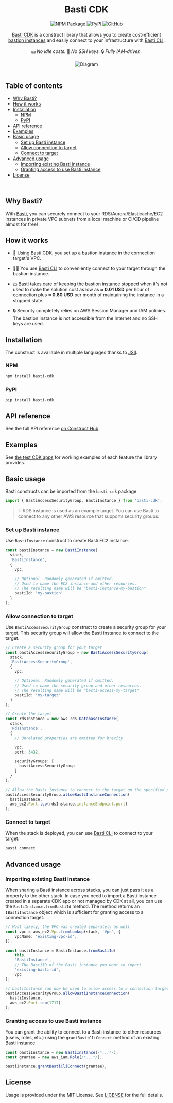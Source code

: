 <h1 align="center">Basti CDK</h1>

<div align="center">
  <a href="https://www.npmjs.com/package/basti-cdk">
    <img alt="NPM Package" src="https://img.shields.io/npm/v/basti-cdk?color=green">
  </a>
  <a href="https://pypi.org/project/basti-cdk">
    <img alt="PyPI" src="https://img.shields.io/pypi/v/basti-cdk?color=blue">
  </a>
  <a href="https://github.com/basti-app/basti/blob/main/packages/basti-cdk/LICENSE">
    <img alt="GitHub" src="https://img.shields.io/github/license/basti-app/basti">
  </a>
</div>

<br/>

<div align="center">
  <a href="https://github.com/basti-app/basti/tree/main/packages/basti-cdk">Basti CDK</a> is a construct library that allows you to create cost-efficient <a href="https://en.wikipedia.org/wiki/Bastion_host">bastion instances</a> and easily connect to your infrastructure with <a href="https://github.com/basti-app/basti">Basti CLI</a>.
  <br/>
  <br/>
  💵 <em>No idle costs.</em>  🔑 <em>No SSH keys.</em> 🔒 <em>Fully IAM-driven.</em>
</div>

<br/>

<div align="center">
  <img alt="Diagram" src="https://github.com/basti-app/basti/assets/45905756/1fa0762e-d6a1-4449-9e83-da87b53c3604">
</div>

<br/>

<!-- The following toc is generated with the Markdown All in One VSCode extension (https://marketplace.visualstudio.com/items?itemName=yzhang.markdown-all-in-one) -->
<!-- omit from toc -->
## Table of contents
- [Why Basti?](#why-basti)
- [How it works](#how-it-works)
- [Installation](#installation)
  - [NPM](#npm)
  - [PyPI](#pypi)
- [API reference](#api-reference)
- [Examples](#examples)
- [Basic usage](#basic-usage)
  - [Set up Basti instance](#set-up-basti-instance)
  - [Allow connection to target](#allow-connection-to-target)
  - [Connect to target](#connect-to-target)
- [Advanced usage](#advanced-usage)
  - [Importing existing Basti instance](#importing-existing-basti-instance)
  - [Granting access to use Basti instance](#granting-access-to-use-basti-instance)
- [License](#license)

<br/>

## Why Basti?

With [Basti](https://github.com/basti-app/basti), you can securely connect to your RDS/Aurora/Elasticache/EC2 instances in private VPC subnets from a local machine or CI/CD pipeline almost for free!

## How it works

- 🏰 Using Basti CDK, you set up a bastion instance in the connection target's VPC.

- 🧑‍💻 You use [Basti CLI](https://github.com/basti-app/basti) to conveniently connect to your target through the bastion instance.

- 💵 Basti takes care of keeping the bastion instance stopped when it's not used to make the solution cost as low as **≈ 0.01 USD** per hour of connection plus **≈ 0.80 USD** per month of maintaining the instance in a stopped state.

- 🔒 Security completely relies on AWS Session Manager and IAM policies. The bastion instance is not accessible from the Internet and no SSH keys are used.

## Installation

The construct is available in multiple languages thanks to [JSII](https://github.com/aws/jsii).

### NPM

```bash
npm install basti-cdk
```

### PyPI

```bash
pip install basti-cdk
```

## API reference

See the full API reference [on Construct Hub](https://constructs.dev/packages/basti-cdk).

## Examples

See [the test CDK apps](https://github.com/basti-app/basti/tree/main/packages/basti-cdk/test/cdk-apps) for working examples of each feature the library provides.

## Basic usage

Basti constructs can be imported from the `basti-cdk` package.

```ts
import { BastiAccessSecurityGroup, BastiInstance } from 'basti-cdk';
```

> 💡 RDS instance is used as an example target. You can use Basti to connect to any other AWS resource that supports security groups.

### Set up Basti instance

Use `BastiInstance` construct to create Basti EC2 instance.

```ts
const bastiInstance = new BastiInstance(
  stack,
  'BastiInstance',
  {
    vpc,
    
    // Optional. Randomly generated if omitted.
    // Used to name the EC2 instance and other resources.
    // The resulting name will be "basti-instance-my-bastion"
    bastiId: 'my-bastion'
  }
);
```

### Allow connection to target

Use `BastiAccessSecurityGroup` construct to create a security group for your target. This security group will allow the Basti instance to connect to the target. 

```ts
// Create a security group for your target
const bastiAccessSecurityGroup = new BastiAccessSecurityGroup(
  stack,
  'BastiAccessSecurityGroup', 
  {
    vpc,

    // Optional. Randomly generated if omitted.
    // Used to name the security group and other resources.
    // The resulting name will be "basti-access-my-target"
    bastiId: 'my-target'
  }
);

// Create the target
const rdsInstance = new aws_rds.DatabaseInstance(
  stack,
  'RdsInstance',
  {
    // Unrelated properties are omitted for brevity

    vpc,
    port: 5432,

    securityGroups: [
      bastiAccessSecurityGroup
    ]
  }
);

// Allow the Basti instance to connect to the target on the specified port
bastiAccessSecurityGroup.allowBastiInstanceConnection(
  bastiInstance,
  aws_ec2.Port.tcp(rdsInstance.instanceEndpoint.port)
);
```

### Connect to target

When the stack is deployed, you can use [Basti CLI](https://github.com/basti-app/basti) to connect to your target.

```sh
basti connect
```

## Advanced usage

### Importing existing Basti instance

When sharing a Basti instance across stacks, you can just pass it as a property to the other stack. In case you need to import a Basti instance created in a separate CDK app or not managed by CDK at all, you can use the `BastiInstance.fromBastiId` method. The method returns an `IBastiInstance` object which is sufficient for granting access to a connection target.

```ts
// Most likely, the VPC was created separately as well
const vpc = aws_ec2.Vpc.fromLookup(stack, 'Vpc', {
    vpcName: 'existing-vpc-id',
});

const bastiInstance = BastiInstance.fromBastiId(
    this,
    'BastiInstance',
    // The BastiID of the Basti instance you want to import
    'existing-basti-id',
    vpc
);

// bastiInstance can now be used to allow access to a connection target
bastiAccessSecurityGroup.allowBastiInstanceConnection(
  bastiInstance,
  aws_ec2.Port.tcp(1717)
);
```

### Granting access to use Basti instance

You can grant the ability to connect to a Basti instance to other resources (users, roles, etc.) using the `grantBastiCliConnect` method of an existing Basti instance.

```ts
const bastiInstance = new BastiInstance(/*...*/);
const grantee = new aws_iam.Role(/*...*/);

bastiInstance.grantBastiCliConnect(grantee);
```

## License

Usage is provided under the MIT License. See [LICENSE](https://github.com/basti-app/basti/blob/main/packages/basti-cdk/LICENSE) for the full details.
